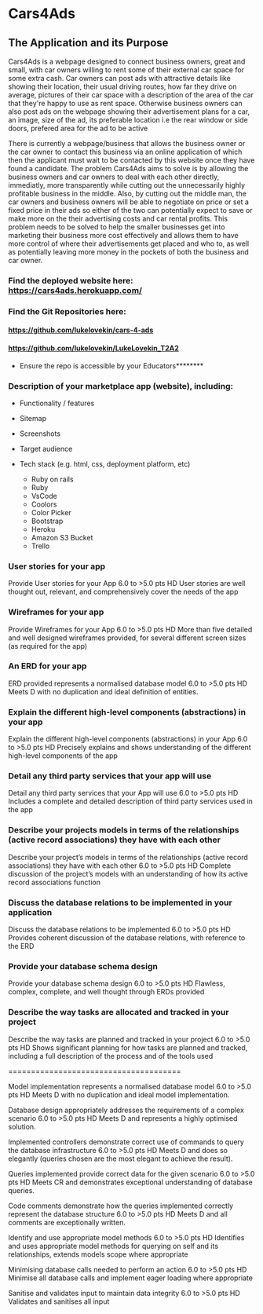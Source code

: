 # Cars4Ads


## The Application and its Purpose

Cars4Ads is a webpage designed to connect business owners, great and small, with car owners willing to rent some of their external car space for some extra cash.
Car owners can post ads with attractive details like showing their location, their usual driving routes, how far they drive on average, pictures of their car space with a description of the area of the car that they're happy to use as rent space. Otherwise business owners can also post ads on the webpage showing their advertisement plans for a car, an image, size of the ad, its preferable location i.e the rear window or side doors, prefered area for the ad to be active

There is currently a webpage/business that allows the business owner or the car owner to contact this business via an online application of which then the applicant must wait to be contacted by this website once they have found a candidate. The problem Cars4Ads aims to solve is by allowing the business owners and car owners to deal with each other directly, immediatly, more transparently while cutting out the unnecessarily highly profitable business in the middle. Also, by cutting out the middle man, the car owners and business owners will be able to negotiate on price or set a fixed price in their ads so either of the two can potentially expect to save or make more on the their advertising costs and car rental profits. This problem needs to be solved to help the smaller businesses get into marketing their business more cost effectively and allows them to have more control of where their advertisements get placed and who to, as well as potentially leaving more money in the pockets of both the business and car owner. 

### Find the deployed website here: https://cars4ads.herokuapp.com/

###	Find the Git Repositories here:
#### https://github.com/lukelovekin/cars-4-ads
#### https://github.com/lukelovekin/LukeLovekin_T2A2
- Ensure the repo is accessible by your Educators********



###	Description of your marketplace app (website), including:

- Functionality / features

- Sitemap

- Screenshots

- Target audience

- Tech stack (e.g. html, css, deployment platform, etc)
    - Ruby on rails
    - Ruby
    - VsCode
    - Coolors
    - Color Picker
    - Bootstrap
    - Heroku
    - Amazon S3 Bucket
    - Trello



###	User stories for your app

Provide User stories for your App
6.0 to >5.0 pts
HD
User stories are well thought out, relevant, and comprehensively cover the needs of the app



###	Wireframes for your app

Provide Wireframes for your App
6.0 to >5.0 pts
HD
More than five detailed and well designed wireframes provided, for several different screen sizes (as required for the app)



###	An ERD for your app

ERD provided represents a normalised database model
6.0 to >5.0 pts
HD
Meets D with no duplication and ideal definition of entities.



###	Explain the different high-level components (abstractions) in your app

Explain the different high-level components (abstractions) in your App
6.0 to >5.0 pts
HD
Precisely explains and shows understanding of the different high-level components of the app



###	Detail any third party services that your app will use

Detail any third party services that your App will use
6.0 to >5.0 pts
HD
Includes a complete and detailed description of third party services used in the app



###	Describe your projects models in terms of the relationships (active record associations) they have with each other

Describe your project’s models in terms of the relationships (active record associations) they have with each other
6.0 to >5.0 pts
HD
Complete discussion of the project’s models with an understanding of how its active record associations function



###	Discuss the database relations to be implemented in your application

Discuss the database relations to be implemented
6.0 to >5.0 pts
HD
Provides coherent discussion of the database relations, with reference to the ERD



###	Provide your database schema design

Provide your database schema design
6.0 to >5.0 pts
HD
Flawless, complex, complete, and well thought through ERDs provided



###	Describe the way tasks are allocated and tracked in your project

Describe the way tasks are planned and tracked in your project
6.0 to >5.0 pts
HD
Shows significant planning for how tasks are planned and tracked, including a full description of the process and of the tools used



======================================




Model implementation represents a normalised database model
6.0 to >5.0 pts
HD
Meets D with no duplication and ideal model implementation.



Database design appropriately addresses the requirements of a complex scenario
6.0 to >5.0 pts
HD
Meets D and represents a highly optimised solution.



Implemented controllers demonstrate correct use of commands to query the database infrastructure
6.0 to >5.0 pts
HD
Meets D and does so elegantly (queries chosen are the most elegant to achieve the result).



Queries implemented provide correct data for the given scenario
6.0 to >5.0 pts
HD
Meets CR and demonstrates exceptional understanding of database queries.



Code comments demonstrate how the queries implemented correctly represent the database structure
6.0 to >5.0 pts
HD
Meets D and all comments are exceptionally written.



Identify and use appropriate model methods
6.0 to >5.0 pts
HD
Identifies and uses appropriate model methods for querying on self and its relationships, extends models scope where appropriate



Minimising database calls needed to perform an action
6.0 to >5.0 pts
HD
Minimise all database calls and implement eager loading where appropriate



Sanitise and validates input to maintain data integrity
6.0 to >5.0 pts
HD
Validates and sanitises all input